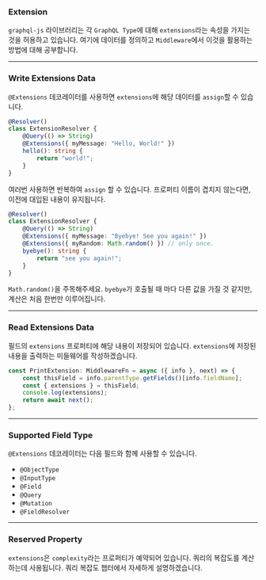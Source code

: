 ### Extension

`graphql-js` 라이브러리는 각 `GraphQL Type`에 대해 `extensions`라는 속성을 가지는 것을 허용하고 있습니다. 여기에 데이터를 정의하고 `Middleware`에서 이것을 활용하는 방법에 대해 공부합니다.

---

### Write Extensions Data

`@Extensions` 데코레이터를 사용하면 `extensions`에 해당 데이터를 `assign`할 수 있습니다.

```ts
@Resolver()
class ExtensionResolver {
    @Query(() => String)
    @Extensions({ myMessage: "Hello, World!" })
    hello(): string {
        return "world!";
    }
}
```

여러번 사용하면 반복하여 `assign` 할 수 있습니다. 프로퍼티 이름이 겹치지 않는다면, 이전에 대입된 내용이 유지됩니다.

```ts
@Resolver()
class ExtensionResolver {
    @Query(() => String)
    @Extensions({ myMessage: "Byebye! See you again!" })
    @Extensions({ myRandom: Math.random() }) // only once.
    byebye(): string {
        return "see you again!";
    }
}
```

`Math.random()`을 주목해주세요. `byebye`가 호출될 때 마다 다른 값을 가질 것 같지만, 계산은 처음 한번만 이루어집니다.

---

### Read Extensions Data

필드의 `extensions` 프로퍼티에 해당 내용이 저장되어 있습니다. `extensions`에 저장된 내용을 출력하는 미들웨어를 작성하겠습니다.

```ts
const PrintExtension: MiddlewareFn = async ({ info }, next) => {
    const thisField = info.parentType.getFields()[info.fieldName];
    const { extensions } = thisField;
    console.log(extensions);
    return await next();
};
```

---

### Supported Field Type

`@Extensions` 데코레이터는 다음 필드와 함께 사용할 수 있습니다.

-   `@ObjectType`
-   `@InputType`
-   `@Field`
-   `@Query`
-   `@Mutation`
-   `@FieldResolver`

---

### Reserved Property

`extensions`은 `complexity`라는 프로퍼티가 예약되어 있습니다. 쿼리의 복잡도를 계산하는데 사용됩니다. 쿼리 복잡도 챕터에서 자세하게 설명하겠습니다.
